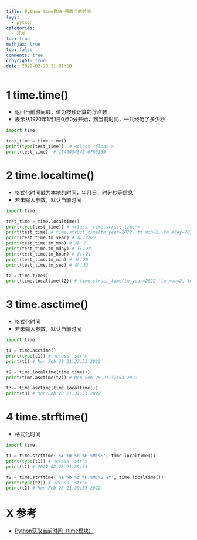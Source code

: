 ```yaml
---
title: Python-time模块-获取当前时间
tags:
  - python
categories:
  - 开发
toc: true
mathjax: true
top: false
comments: true
copyright: true
date: 2022-02-28 21:01:50
---
```


# 1 time.time()

- 返回当前时间戳，值为按秒计算的浮点数
- 表示从1970年1月1日0点0分开始，到当前时间，一共经历了多少秒

 ```python
 import time
 
 test_time = time.time()
 print(type(test_time))  # <class 'float'>
 print(test_time)  # 1646054545.0786133
 ```

# 2 time.localtime()

- 格式化时间戳为本地的时间，年月日，时分秒等信息
- 若未输入参数，默认当前时间

```python
import time

test_time = time.localtime()
print(type(test_time)) # <class 'time.struct_time'>
print(test_time) # time.struct_time(tm_year=2022, tm_mon=2, tm_mday=28, tm_hour=21, tm_min=29, tm_sec=32, tm_wday=0, tm_yday=59, tm_isdst=0)
print(test_time.tm_year) # 年：2022
print(test_time.tm_mon) # 月：2
print(test_time.tm_mday) # 日：28
print(test_time.tm_hour) # 时：21
print(test_time.tm_min) # 分：29
print(test_time.tm_sec) # 秒：32

t2 = time.time()
print(time.localtime(t2)) # time.struct_time(tm_year=2022, tm_mon=2, tm_mday=28, tm_hour=21, tm_min=32, tm_sec=44, tm_wday=0, tm_yday=59, tm_isdst=0)
```

# 3 time.asctime()

- 格式化时间
- 若未输入参数，默认当前时间

```python
import time

t1 = time.asctime()
print(type(t1)) # <class 'str'>
print(t1) # Mon Feb 28 21:37:53 2022

t2 = time.localtime(time.time())
print(time.asctime(t2)) # Mon Feb 28 21:37:53 2022

t3 = time.asctime(time.localtime())
print(t3) # Mon Feb 28 21:37:53 2022
```

# 4 time.strftime()

- 格式化时间

```python
import time

t1 = time.strftime('%Y-%m-%d %H:%M:%S', time.localtime())
print(type(t1)) # <class 'str'>
print(t1) # 2022-02-28 21:39:55

t2 = time.strftime('%a %b %d %H:%M:%S %Y', time.localtime())
print(type(t2)) # <class 'str'>
print(t2) # Mon Feb 28 21:39:55 2022
```

# X 参考

* [Python获取当前时间（time模块）](https://blog.csdn.net/qq_36512295/article/details/99694528)
